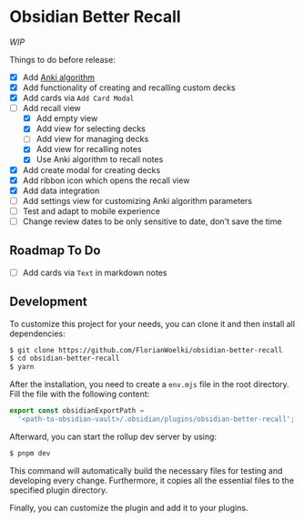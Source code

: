 # Obsidian Better Recall

*WIP*

Things to do before release:
- [x] Add [Anki algorithm](https://faqs.ankiweb.net/what-spaced-repetition-algorithm.html)
- [x] Add functionality of creating and recalling custom decks
- [x] Add cards via `Add Card Modal`
- [ ] Add recall view
  - [x] Add empty view
  - [x] Add view for selecting decks
  - [ ] Add view for managing decks
  - [x] Add view for recalling notes
  - [x] Use Anki algorithm to recall notes
- [x] Add create modal for creating decks
- [x] Add ribbon icon which opens the recall view
- [x] Add data integration
- [ ] Add settings view for customizing Anki algorithm parameters
- [ ] Test and adapt to mobile experience
- [ ] Change review dates to be only sensitive to date, don't save the time

## Roadmap To Do

- [ ] Add cards via `Text` in markdown notes

## Development

To customize this project for your needs, you can clone it and then install all dependencies:
```sh
$ git clone https://github.com/FlorianWoelki/obsidian-better-recall
$ cd obsidian-better-recall
$ yarn
```

After the installation, you need to create a `env.mjs` file in the root directory. Fill the file with the following content:

```js
export const obsidianExportPath =
  '<path-to-obsidian-vault>/.obsidian/plugins/obsidian-better-recall';
```

Afterward, you can start the rollup dev server by using:

```sh
$ pnpm dev
```

This command will automatically build the necessary files for testing and developing every change. Furthermore, it copies all the essential files to the specified plugin directory.

Finally, you can customize the plugin and add it to your plugins.
